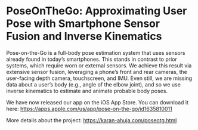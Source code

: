 # PoseOnTheGo: Approximating User Pose with Smartphone Sensor Fusion and Inverse Kinematics

Pose-on-the-Go is a full-body pose estimation system that uses sensors already found in today’s smartphones. This stands in contrast to prior systems, which require worn or external sensors. We achieve this result via extensive sensor fusion, leveraging a phone’s front and rear cameras, the user-facing depth camera, touchscreen, and IMU. Even still, we are missing data about a user’s body (e.g., angle of the elbow joint), and so we use inverse kinematics to estimate and animate probable body poses. 

We have now released our app on the iOS App Store. You can download it here: https://apps.apple.com/us/app/pose-on-the-go/id1635810011

More details about the project: https://karan-ahuja.com/poseotg.html





